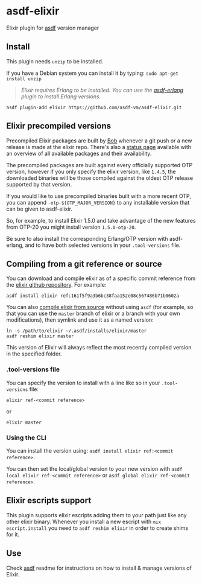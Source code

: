 # asdf-elixir

Elixir plugin for [asdf](https://github.com/asdf-vm/asdf) version manager

## Install

This plugin needs `unzip` to be installed.

If you have a Debian system you can install it by typing:
`sudo apt-get install unzip`

> *Elixir requires Erlang to be installed. You can use the [asdf-erlang](https://github.com/asdf-vm/asdf-erlang) plugin to install Erlang versions.*

```
asdf plugin-add elixir https://github.com/asdf-vm/asdf-elixir.git
```

## Elixir precompiled versions

Precompiled Elixir packages are built by [Bob](https://github.com/hexpm/bob/blob/master/README.md#elixir-builds) whenever
a git push or a new release is made at the elixir repo. There's also a [status page](https://bobs-list.kobrakai.de/) available with an overview of all available packages and their availability.

The precompiled packages are built against every officially supported OTP version, however if you only specify the
elixir version, like `1.4.5`, the downloaded binaries will be those compiled against the oldest OTP release
supported by that version.

If you would like to use precompiled binaries built with a more recent OTP, you can append `-otp-${OTP_MAJOR_VERSION}` to any installable version that can be given to asdf-elixir.

So, for example, to install Elixir 1.5.0 and take advantage of the new features from OTP-20 you might install version `1.5.0-otp-20`.

Be sure to also install the corresponding Erlang/OTP version with asdf-erlang, and to have both selected versions in your
`.tool-versions` file.

## Compiling from a git reference or source

You can download and compile elixir as of a specific commit reference from the [elixir github repository](https://github.com/elixir-lang/elixir/commits/master). For example:

```
asdf install elixir ref:161f5f9a3b6bc38faa152e08c567486b71b0602a
```

You can also [compile elixir from source](https://github.com/elixir-lang/elixir/tree/master#compiling-from-source) without using `asdf` (for example, so that you can use the `master` branch of elixir or a branch with your own modifications), then symlink and use it as a named version:

```
ln -s /path/to/elixir ~/.asdf/installs/elixir/master
asdf reshim elixir master
```

This version of Elixir will always reflect the most recently compiled version in the specified folder.

### .tool-versions file

You can specify the version to install with a line like so in your `.tool-versions` file:

```
elixir ref-<commit reference>
```

or

```
elixir master
```

### Using the CLI

You can install the version using: `asdf install elixir ref:<commit reference>`.

You can then set the local/global version to your new version with `asdf local elixir ref-<commit reference>` or `asdf global elixir ref-<commit reference>`.

## Elixir escripts support

This plugin supports elixir escripts adding them to your path just like any other elixir binary.
Whenever you install a new escript with `mix escript.install` you need to `asdf reshim elixir` in order
to create shims for it.


## Use

Check [asdf](https://github.com/asdf-vm/asdf) readme for instructions on how to install & manage versions of Elixir.
